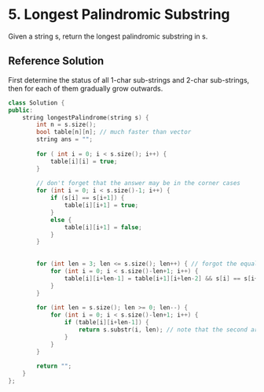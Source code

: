 # 5. Longest Palindromic Substring

Given a string s, return the longest palindromic substring in s.

## Reference Solution

First determine the status of all 1-char sub-strings and 2-char sub-strings, then for each of them gradually grow outwards.

```c++
class Solution {
public:
    string longestPalindrome(string s) {
        int n = s.size();
        bool table[n][n]; // much faster than vector
        string ans = "";
        
        for ( int i = 0; i < s.size(); i++) {
            table[i][i] = true;
        }
        
        // don't forget that the answer may be in the corner cases
        for (int i = 0; i < s.size()-1; i++) {
            if (s[i] == s[i+1]) {
                table[i][i+1] = true;
            }
            else {
                table[i][i+1] = false;
            }
        }
        
        
        for (int len = 3; len <= s.size(); len++) { // forgot the equal
            for (int i = 0; i < s.size()-len+1; i++) {
                table[i][i+len-1] = table[i+1][i+len-2] && s[i] == s[i+len-1];
            }
        }
        
        for (int len = s.size(); len >= 0; len--) {
            for (int i = 0; i < s.size()-len+1; i++) {
                if (table[i][i+len-1]) {
                    return s.substr(i, len); // note that the second argument is length
                }
            }
        }
        
        return "";
    }
};
```
